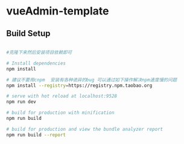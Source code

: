 # vueAdmin-template


<!-- [线上地址](http://panjiachen.github.io/vueAdmin-template) -->


## Build Setup

``` bash

#克隆下来然后安装项目依赖即可

# Install dependencies
npm install

# 建议不要用cnpm  安装有各种诡异的bug 可以通过如下操作解决npm速度慢的问题
npm install --registry=https://registry.npm.taobao.org

# serve with hot reload at localhost:9528
npm run dev

# build for production with minification
npm run build

# build for production and view the bundle analyzer report
npm run build --report
```


